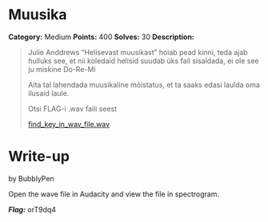 # Muusika
**Category:** Medium
**Points:** 400
**Solves:** 30
**Description:**

>Julie Anddrews “Helisevast muusikast” hoiab pead kinni, teda ajab hulluks see, et nii koledaid helisid suudab üks fail sisaldada, ei ole see ju miskine Do-Re-Mi
>
>Aita tal lahendada muusikaline mõistatus, et ta saaks edasi laulda oma ilusaid laule.
>
>Otsi FLAG-i .wav faili seest
>
>[find_key_in_wav_file.wav](./find_key_in_wav_file.wav)

# Write-up
by BubblyPen

Open the wave file in Audacity and view the file in spectrogram.

***Flag:*** orT9dq4
